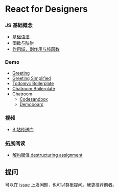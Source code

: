 # React for Designers

### JS 基础概念

* [基础语法](docs/syntax.md)
* [函数与映射](docs/function.md)
* [作用域，副作用与纯函数](docs/function-scope-effect-pure.md)


### Demo

* [Greeting](https://frontarm.com/demoboard/?id=f06180b8-47f9-4831-b00b-c15e7c04873b)
* [Greeting Simplified](https://frontarm.com/demoboard/?id=c3095532-0c05-4f3c-a603-c2d1fa35972c)
* [Todomvc Boilerplate](https://frontarm.com/demoboard/?id=5088bfc6-d4d5-440a-b970-b85bc2897835)
* [Chatroom Boilerplate](https://frontarm.com/demoboard/?id=b095967c-6f64-4fa7-a021-8046f053e1d9)
* Chatroom
  * [Codesandbox](https://codesandbox.io/embed/letschat-65xwp)
  * [Demoboard](https://frontarm.com/demoboard/?id=a08db043-10da-4900-8b99-b25a42f65f6f)


### 视频

* [B 站传送门](https://www.bilibili.com/video/av52639111/)

### 拓展阅读

* [解构赋值 destructuring assignment](https://developer.mozilla.org/zh-CN/docs/Web/JavaScript/Reference/Operators/Destructuring_assignment)

## 提问

可以在 [issue](https://github.com/hackape/react-for-designers/issues) 上发问题，也可以群里提问。我更推荐前者。
